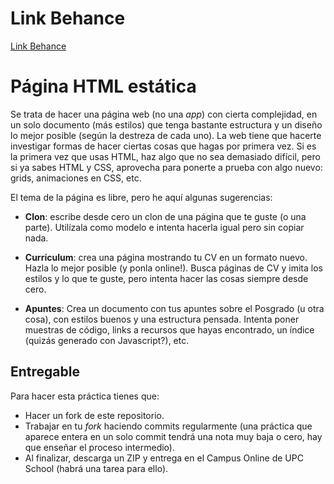 # Link Behance

[Link Behance](https://www.behance.net/gallery/193979113/p1-html-2024)

# Página HTML estática

Se trata de hacer una página web (no una _app_) con cierta complejidad, en un solo documento (más estilos) que tenga bastante estructura y un diseño lo mejor posible (según la destreza de cada uno). La web tiene que hacerte investigar formas de hacer ciertas cosas que hagas por primera vez. Si es la primera vez que usas HTML, haz algo que no sea demasiado difícil, pero si ya sabes HTML y CSS, aprovecha para ponerte a prueba con algo nuevo: grids, animaciones en CSS, etc.

El tema de la página es libre, pero he aquí algunas sugerencias:

- **Clon**: escribe desde cero un clon de una página que te guste (o una parte). Utilízala como modelo e intenta hacerla igual pero sin copiar nada.

- **Currículum**: crea una página mostrando tu CV en un formato nuevo. Hazla lo mejor posible (y ponla online!). Busca páginas de CV y imita los estilos y lo que te guste, pero intenta hacer las cosas siempre desde cero.

- **Apuntes**: Crea un documento con tus apuntes sobre el Posgrado (u otra cosa), con estilos buenos y una estructura pensada. Intenta poner muestras de código, links a recursos que hayas encontrado, un índice (quizás generado con Javascript?), etc.

## Entregable

Para hacer esta práctica tienes que:
- Hacer un fork de este repositorio.
- Trabajar en tu *fork* haciendo commits regularmente (una práctica que aparece entera en un solo commit tendrá una nota muy baja o cero, hay que enseñar el proceso intermedio).
- Al finalizar, descarga un ZIP y entrega en el Campus Online de UPC School (habrá una tarea para ello).
